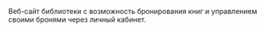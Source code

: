 Веб-сайт библиотеки с возможность бронирования книг и управлением своими бронями через личный кабинет.
